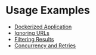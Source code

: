 # Usage Examples

* [Dockerized Application](docker.md)
* [Ignoring URLs](ignoring-urls.md)
* [Filtering Results](filtering.md)
* [Concurrency and Retries](concurrency-retries.md)
